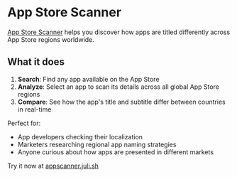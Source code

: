 # App Store Scanner

[App Store Scanner](https://appscanner.juli.sh) helps you discover how apps are titled differently across App Store regions worldwide.

## What it does

1. **Search**: Find any app available on the App Store
2. **Analyze**: Select an app to scan its details across all global App Store regions
3. **Compare**: See how the app's title and subtitle differ between countries in real-time

Perfect for:
- App developers checking their localization
- Marketers researching regional app naming strategies
- Anyone curious about how apps are presented in different markets

Try it now at [appscanner.juli.sh](https://appscanner.juli.sh)
